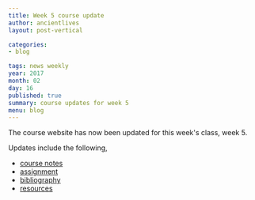 ```yaml
---
title: Week 5 course update
author: ancientlives
layout: post-vertical

categories:
- blog

tags: news weekly
year: 2017
month: 02
day: 16
published: true
summary: course updates for week 5
menu: blog
---
```


The course website has now been updated for this week's class, week 5.

Updates include the following,

* [course notes](/notes)
* [assignment](/assignments)
* [bibliography](/bibliography)
* [resources](/links)
